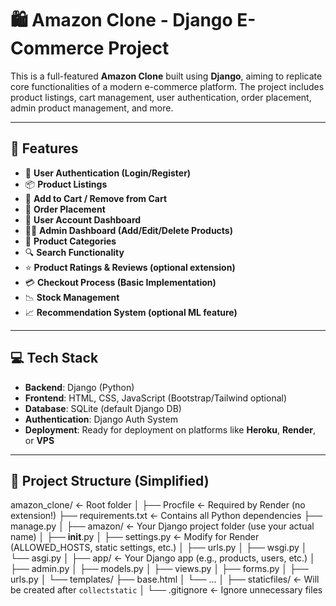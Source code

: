 # 🛍️ Amazon Clone - Django E-Commerce Project

This is a full-featured **Amazon Clone** built using **Django**, aiming to replicate core functionalities of a modern e-commerce platform. The project includes product listings, cart management, user authentication, order placement, admin product management, and more.

---

## 🚀 Features

- 🔐 **User Authentication (Login/Register)**
- 📦 **Product Listings**
- 🛒 **Add to Cart / Remove from Cart**
- 📃 **Order Placement**
- 👤 **User Account Dashboard**
- 🧑‍💼 **Admin Dashboard (Add/Edit/Delete Products)**
- 📂 **Product Categories**
- 🔍 **Search Functionality**
- ⭐ **Product Ratings & Reviews (optional extension)**
- 💳 **Checkout Process (Basic Implementation)**
- 📉 **Stock Management**
- 📈 **Recommendation System (optional ML feature)**

---

## 💻 Tech Stack

- **Backend**: Django (Python)
- **Frontend**: HTML, CSS, JavaScript (Bootstrap/Tailwind optional)
- **Database**: SQLite (default Django DB)
- **Authentication**: Django Auth System
- **Deployment**: Ready for deployment on platforms like **Heroku**, **Render**, or **VPS**

---

## 📁 Project Structure (Simplified)
 amazon_clone/                      ← Root folder
│
├── Procfile                      ← Required by Render (no extension!)
├── requirements.txt             ← Contains all Python dependencies
├── manage.py
│
├── amazon/                      ← Your Django project folder (use your actual name)
│   ├── __init__.py
│   ├── settings.py              ← Modify for Render (ALLOWED_HOSTS, static settings, etc.)
│   ├── urls.py
│   ├── wsgi.py
│   └── asgi.py
│
├── app/                         ← Your Django app (e.g., products, users, etc.)
│   ├── admin.py
│   ├── models.py
│   ├── views.py
│   ├── forms.py
│   ├── urls.py
│   └── templates/
          ├── base.html
│           └── ...
│
├── staticfiles/                 ← Will be created after `collectstatic`
│
└── .gitignore                   ← Ignore unnecessary files

